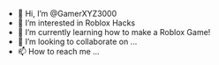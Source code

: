 - 👋 Hi, I’m @GamerXYZ3000
- 👀 I’m interested in Roblox Hacks
- 🌱 I’m currently learning how to make a Roblox Game!
- 💞️ I’m looking to collaborate on ...
- 📫 How to reach me ...

<!---
GamerXYZ3000/GamerXYZ3000 is a ✨ special ✨ repository because its `README.md` (this file) appears on your GitHub profile.
You can click the Preview link to take a look at your changes.
--->
